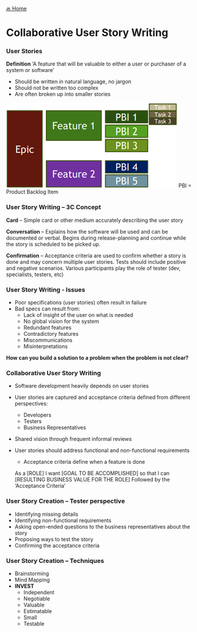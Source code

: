 [🔙 Home](../home.md)

# Collaborative User Story Writing

### User Stories
**Definition**
‘A feature that will be valuable to either a user or purchaser of a system or software’

* Should be written in natural language, no jargon
* Should not be written too complex
* Are often broken up into smaller stories

![image14.png](assets/image14.png)
PBI = Product Backlog Item

### User Story Writing – 3C Concept
**Card** – Simple card or other medium accurately describing the user story

**Conversation** – Explains how the software will be used and can be documented or verbal. 
Begins during release-planning and continue while the story is scheduled to be picked up.

**Confirmation** – Acceptance criteria are used to confirm whether a story is done and may concern multiple user stories. 
Tests should include positive and negative scenarios. Various participants play the role of tester (dev, specialists, testers, etc)

### User Story Writing - Issues
* Poor specifications (user stories) often result in failure
* Bad specs can result from:
  * Lack of insight of the user on what is needed
  * No global vision for the system
  * Redundant features
  * Contradictory features
  * Miscommunications
  * Misinterpretations

**How can you build a solution to a problem when the problem is not clear?**

### Collaborative User Story Writing
* Software development heavily depends on user stories
* User stories are captured and acceptance criteria defined from different perspectives:
  * Developers
  * Testers 
  * Business Representatives
* Shared vision through frequent informal reviews
* User stories should address functional and non-functional requirements
  * Acceptance criteria define when a feature is done

  As a [ROLE] I want [GOAL TO BE ACCOMPLISHED] so that I can
  [RESULTING BUSINESS VALUE FOR THE ROLE]
  Followed by the ‘Acceptance Criteria’

### User Story Creation – Tester perspective
* Identifying missing details
* Identifying non-functional requirements
* Asking open-ended questions to the business representatives about the story
* Proposing ways to test the story
* Confirming the acceptance criteria

### User Story Creation – Techniques
* Brainstorming
* Mind Mapping
* **INVEST**
  * Independent
  * Negotiable
  * Valuable
  * Estimatable
  * Small
  * Testable